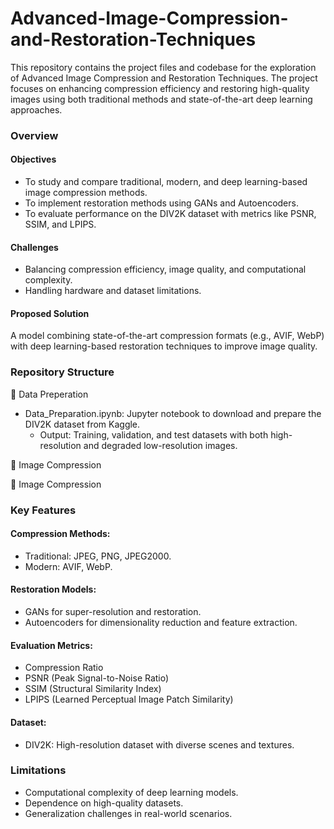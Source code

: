 # Advanced-Image-Compression-and-Restoration-Techniques

This repository contains the project files and codebase for the exploration of Advanced Image Compression and Restoration Techniques. The project focuses on enhancing compression efficiency and restoring high-quality images using both traditional methods and state-of-the-art deep learning approaches.

### Overview
#### Objectives
- To study and compare traditional, modern, and deep learning-based image compression methods.
- To implement restoration methods using GANs and Autoencoders.
- To evaluate performance on the DIV2K dataset with metrics like PSNR, SSIM, and LPIPS.

#### Challenges
- Balancing compression efficiency, image quality, and computational complexity.
- Handling hardware and dataset limitations.

#### Proposed Solution
A model combining state-of-the-art compression formats (e.g., AVIF, WebP) with deep learning-based restoration techniques to improve image quality.

### Repository Structure
📁 Data Preperation
- Data_Preparation.ipynb: Jupyter notebook to download and prepare the DIV2K dataset from Kaggle.
    - Output: Training, validation, and test datasets with both high-resolution and degraded low-resolution images.


📁 Image Compression


📁 Image Compression

### Key Features
#### Compression Methods:

- Traditional: JPEG, PNG, JPEG2000.
- Modern: AVIF, WebP.

#### Restoration Models:

- GANs for super-resolution and restoration.
- Autoencoders for dimensionality reduction and feature extraction.

#### Evaluation Metrics:

- Compression Ratio
- PSNR (Peak Signal-to-Noise Ratio)
- SSIM (Structural Similarity Index)
- LPIPS (Learned Perceptual Image Patch Similarity)

#### Dataset:
- DIV2K: High-resolution dataset with diverse scenes and textures.


### Limitations
- Computational complexity of deep learning models.
- Dependence on high-quality datasets.
- Generalization challenges in real-world scenarios.
